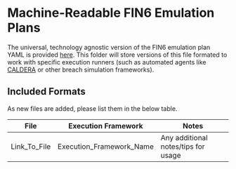 # Machine-Readable FIN6 Emulation Plans

The universal, technology agnostic version of the FIN6 emulation plan YAML is provided [here](https://github.com/center-for-threat-informed-defense/adversary_emulation_library/blob/master/fin6/Emulation_Plan/FIN6.yaml). This folder will store versions of this file formated to work with specific execution runners (such as automated agents like [CALDERA](https://github.com/mitre/caldera) or other breach simulation frameworks).

## Included Formats

As new files are added, please list them in the below table.

| File | Execution Framework | Notes |
| --- | --- | --- |
| Link_To_File | Execution_Framework_Name | Any additional notes/tips for usage |
